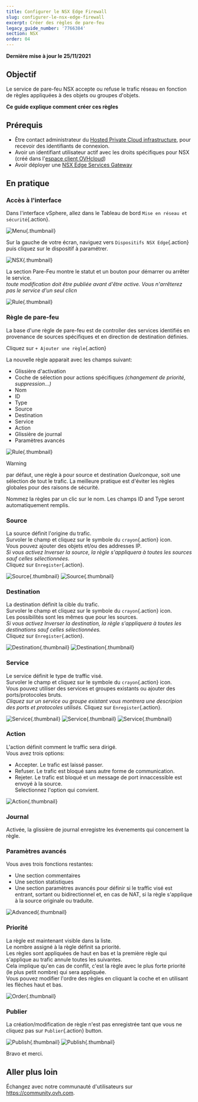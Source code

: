 ```yaml
---
title: Configurer le NSX Edge Firewall
slug: configurer-le-nsx-edge-firewall
excerpt: Créer des règles de pare-feu
legacy_guide_number: '7766384'
section: NSX
order: 04
---
```


**Dernière mise à jour le 25/11/2021**

## Objectif

Le service de pare-feu NSX accepte ou refuse le trafic réseau en fonction de règles appliquées à des objets ou groupes d'objets.

**Ce guide explique comment créer ces règles**

## Prérequis

- Être contact administrateur du [Hosted Private Cloud infrastructure](https://www.ovhcloud.com/fr/enterprise/products/hosted-private-cloud/), pour recevoir des identifiants de connexion.
- Avoir un identifiant utilisateur actif avec les droits spécifiques pour NSX (créé dans l'[espace client OVHcloud](https://www.ovh.com/auth/?action=gotomanager&from=https://www.ovh.com/fr/&ovhSubsidiary=fr))
- Avoir déployer une [NSX Edge Services Gateway](https://docs.ovh.com/fr/private-cloud/comment-deployer-une-nsx-edge-gateway/)

## En pratique


### Accès à l'interface

Dans l'interface vSphere, allez dans le Tableau de bord `Mise en réseau et sécurité`{.action}.

![Menu](images/en01dash.png){.thumbnail}


Sur la gauche de votre écran, naviguez vers `Dispositifs NSX Edge`{.action} puis cliquez sur le dispositif à paramétrer.

![NSX](images/en02nsx.png){.thumbnail}


La section Pare-Feu montre le statut et un bouton pour démarrer ou arrêter le service.    
*toute modification doit être publiée avant d'être active. Vous n'arrêterez pas le service d'un seul clicn*     

![Rule](images/en03fw.png){.thumbnail}


### Règle de pare-feu

La base d'une règle de pare-feu est de controller des services identifiés en provenance de sources spécifiques et en direction de destination définies.     

Cliquez sur `+ Ajouter une règle`{.action}

La nouvelle règle apparait avec les champs suivant:
- Glissière d'activation
- Coche de sélection pour actions spécifiques *(changement de priorité, suppression...)*
- Nom
- ID
- Type
- Source
- Destination
- Service
- Action
- Glissière de journal
- Paramètres avancés

![Rule](images/en03rule.png){.thumbnail}

> [!warning]
>
> par défaut, une règle à pour source et destination *Quelconque*, soit une sélection de tout le trafic. La meilleure pratique est d'éviter les règles globales pour des raisons de sécurité.
>

Nommez la règles par un clic sur le nom. Les champs ID and Type seront automatiquement remplis.

### Source

La source définit l'origine du trafic.    
Survoler le champ et cliquez sur le symbole du `crayon`{.action} icon.     
Vous pouvez ajouter des objets et/ou des addresses IP.     
*Si vous activez Inverser la source, la règle s'appliquera à toutes les sources sauf celles sélectionnées.*     
Cliquez sur `Enregister`{.action}.

![Source](images/en04sourceobjects.png){.thumbnail}
![Source](images/en05sourceIP.png){.thumbnail}


### Destination

La destination définit la cible du trafic.    
Survoler le champ et cliquez sur le symbole du `crayon`{.action} icon.         
Les possibilités sont les mêmes que pour les sources.    
*Si vous activez Inverser la destination, la règle s'appliquera à toutes les destinations sauf celles sélectionnées.*     
Cliquez sur `Enregister`{.action}.

![Destination](images/en07destobjects.png){.thumbnail}
![Destination](images/en07destIP.png){.thumbnail}


### Service

Le service définit le type de traffic visé.    
Survoler le champ et cliquez sur le symbole du `crayon`{.action} icon.     
Vous pouvez utiliser des services et groupes existants ou ajouter des ports/protocoles bruts.    
*Cliquez sur un service ou groupe existant vous montrera une descripion des ports et protocoles utilisés.*
Cliquez sur `Enregister`{.action}.

![Service](images/en08servsg.png){.thumbnail}
![Service](images/en09servdetail.png){.thumbnail}
![Service](images/en10servport.png){.thumbnail}


### Action

L'action définit comment le traffic sera dirigé.    
Vous avez trois options:
- Accepter. Le trafic est laissé passer.
- Refuser. Le trafic est bloqué sans autre forme de communication.
- Rejeter. Le trafic est bloqué et un message de port innaccessible est envoyé à la source.     
Selectionnez l'option qui convient.

![Action](images/en11action.png){.thumbnail}


### Journal

Activée, la glissière de journal enregistre les évenements qui concernent la règle.


### Paramètres avancés

Vous aves trois fonctions restantes:
- Une section commentaires
- Une section statistiques
- Une section paramètres avancés pour définir si le traffic visé est entrant, sortant ou bidirectionnel et, en cas de NAT, si la règle s'applique à la source originale ou traduite.

![Advanced](images/en12adv.png){.thumbnail}


### Priorité

La règle est maintenant visible dans la liste.   
Le nombre assigné à la règle définit sa priorité.    
Les règles sont appliquées de haut en bas et la première règle qui s'applique au trafic annule toutes les suivantes.    
Cela implique qu'en cas de conflit, c'est la règle avec le plus forte priorité (le plus petit nombre) qui sera appliquée.     
Vous pouvez modifier l'ordre des règles en cliquant la coche et en utilisant les flèches haut et bas.

![Order](images/en13order.png){.thumbnail}


### Publier

La création/modification de règle n'est pas enregistrée tant que vous ne cliquez pas sur `Publier`{.action} button.

![Publish](images/en14publish.png){.thumbnail}
![Publish](images/en15done.png){.thumbnail}


Bravo et merci.

## Aller plus loin

Échangez avec notre communauté d'utilisateurs sur <https://community.ovh.com>.

